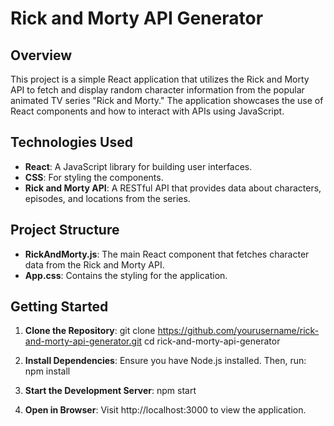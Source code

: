 # Rick and Morty API Generator

## Overview

This project is a simple React application that utilizes the Rick and Morty API to fetch and display random character information from the popular animated TV series "Rick and Morty." The application showcases the use of React components and how to interact with APIs using JavaScript.

## Technologies Used

- **React**: A JavaScript library for building user interfaces.
- **CSS**: For styling the components.
- **Rick and Morty API**: A RESTful API that provides data about characters, episodes, and locations from the series.

## Project Structure

- **RickAndMorty.js**: The main React component that fetches character data from the Rick and Morty API.
- **App.css**: Contains the styling for the application.

## Getting Started

1. **Clone the Repository**:
   git clone https://github.com/yourusername/rick-and-morty-api-generator.git
   cd rick-and-morty-api-generator
   
2. **Install Dependencies**:
   Ensure you have Node.js installed. Then, run:
   npm install
   
3. **Start the Development Server**:
   npm start
   
4. **Open in Browser**:
   Visit http://localhost:3000 to view the application.
   
